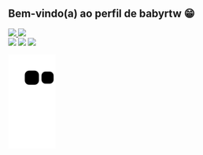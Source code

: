## Bem-vindo(a) ao perfil de babyrtw 😁

 <div>
   <a href="https://github.com/babyrtw">
   <img height="180em" src="https://github-readme-stats.vercel.app/api?username=babyrtw&show_icons=true&theme=tokyonight&include_all_commits=true&count_private=true"/>
   <img height="180em" src="https://github-readme-stats.vercel.app/api/top-langs/?username=babyrtw&layout=compact&langs_count=6&theme=tokyonight"/>

</div>

<div> 
  <a href="" target="_blank"><img src="https://img.shields.io/badge/-Instagram-%23E4405F?style=for-the-badge&logo=instagram&logoColor=white" target="_blank"></a>
 <a href="" target="_blank"><img src="https://img.shields.io/badge/Discord-7289DA?style=for-the-badge&logo=discord&logoColor=white" target="_blank"></a> 
  <a href = ""><img src="https://img.shields.io/badge/-Gmail-%23333?style=for-the-badge&logo=gmail&logoColor=white" target="_blank"></a>
 
  ![Snake animation](https://github.com/babyrtw/babyrtw/blob/output/github-contribution-grid-snake.svg)

</div>
